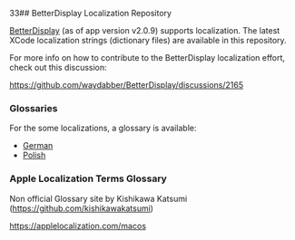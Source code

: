 33## BetterDisplay Localization Repository

[BetterDisplay](https://betterdisplay.pro) (as of app version v2.0.9) supports localization. The latest XCode localization strings (dictionary files) are available in this repository.

For more info on how to contribute to the BetterDisplay localization effort, check out this discussion:

https://github.com/waydabber/BetterDisplay/discussions/2165

### Glossaries

For the some localizations, a glossary is available:

- [German](Localization%20Glossary%20German.markdown)
- [Polish](Localization%20Glossary%20Polish.markdown)

### Apple Localization Terms Glossary

Non official Glossary site by Kishikawa Katsumi (https://github.com/kishikawakatsumi)

https://applelocalization.com/macos
